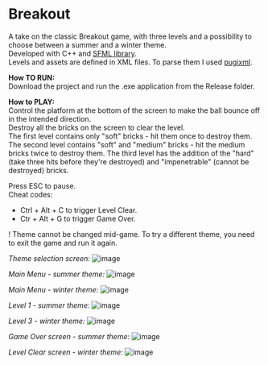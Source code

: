 # Breakout
 
A take on the classic Breakout game, with three levels and a possibility to choose between a summer and a winter theme.<br>
Developed with C++ and [SFML library](https://www.sfml-dev.org/). <br>
Levels and assets are defined in XML files. To parse them I used [pugixml](https://pugixml.org/).<br>

**How TO RUN:** <br>
Download the project and run the .exe application from the Release folder.

**How to PLAY:** <br>
Control the platform at the bottom of the screen to make the ball bounce off in the intended direction.<br>
Destroy all the bricks on the screen to clear the level.<br>
The first level contains only "soft" bricks - hit them once to destroy them.
The second level contains "soft" and "medium" bricks - hit the medium bricks twice to destroy them.
The third level has the addition of the "hard" (take three hits before they're destroyed) and "impenetrable" (cannot be destroyed) bricks.

Press ESC to pause.<br>
Cheat codes: 
* Ctrl + Alt + C to trigger Level Clear.
* Ctr + Alt + G to trigger Game Over.

! Theme cannot be changed mid-game. To try a different theme, you need to exit the game and run it again.

_Theme selection screen:_
![image](https://github.com/user-attachments/assets/5fb80ab0-914b-4dbd-8099-44a7b1bfa0bb)

_Main Menu - summer theme:_
![image](https://github.com/user-attachments/assets/fcee2239-a189-457c-a3c4-52dc3d5cecd5)

_Main Menu - winter theme:_
![image](https://github.com/user-attachments/assets/6a141b6a-fed4-44ed-9dc3-23ce9d926413)

_Level 1 - summer theme:_
![image](https://github.com/user-attachments/assets/c338cf7a-bb3a-47b4-a746-c990a78311c2)

_Level 3 - winter theme:_
![image](https://github.com/user-attachments/assets/7024eb5c-1b07-4ade-a7c0-cec94e2f5caf)

_Game Over screen - summer theme:_
![image](https://github.com/user-attachments/assets/fbdfd88a-9c67-44f6-a7cc-b1ae8d392e3d)

_Level Clear screen - winter theme:_
![image](https://github.com/user-attachments/assets/42dce9f0-c042-4c6e-8bed-6a7dff81c498)
